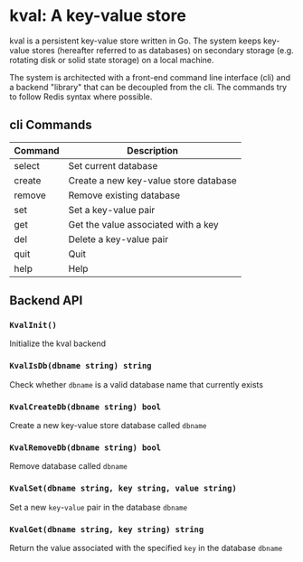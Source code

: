 # kval: A key-value store

kval is a persistent key-value store written in Go.  The system keeps
key-value stores (hereafter referred to as databases) on secondary storage
(e.g. rotating disk or solid state storage) on a local machine.

The system is architected with a front-end command line interface (cli)
and a backend "library" that can be decoupled from the cli.  The commands
try to follow Redis syntax where possible.

## cli Commands

| Command	| Description					|
|---------------|-----------------------------------------------|
| select	| Set current database				|
| create	| Create a new key-value store database		|
| remove	| Remove existing database			|
| set		| Set a key-value pair				|
| get		| Get the value associated with a key		|
| del		| Delete a key-value pair			|
| quit		| Quit						|
| help		| Help						|

## Backend API

### `KvalInit()`

Initialize the kval backend

### `KvalIsDb(dbname string) string`

Check whether `dbname` is a valid database name that currently exists

### `KvalCreateDb(dbname string) bool`

Create a new key-value store database called `dbname`

### `KvalRemoveDb(dbname string) bool`

Remove database called `dbname`

### `KvalSet(dbname string, key string, value string)`

Set a new `key`-`value` pair in the database `dbname`

### `KvalGet(dbname string, key string) string`

Return the value associated with the specified `key` in the database `dbname`
